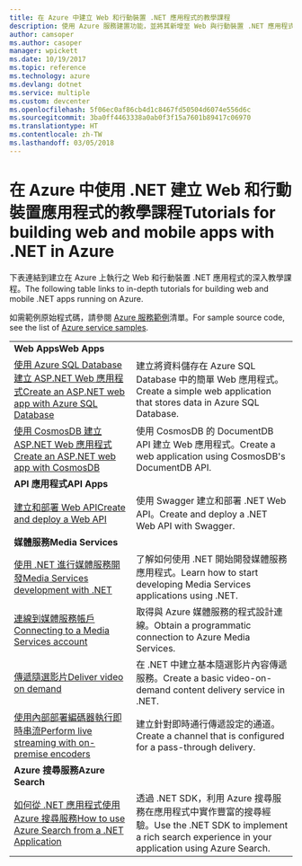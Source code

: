 ```yaml
---
title: 在 Azure 中建立 Web 和行動裝置 .NET 應用程式的教學課程
description: 使用 Azure 服務建置功能，並將其新增至 Web 與行動裝置 .NET 應用程式的教學課程。
author: camsoper
ms.author: casoper
manager: wpickett
ms.date: 10/19/2017
ms.topic: reference
ms.technology: azure
ms.devlang: dotnet
ms.service: multiple
ms.custom: devcenter
ms.openlocfilehash: 5f06ec0af86cb4d1c8467fd50504d6074e556d6c
ms.sourcegitcommit: 3ba0ff4463338a0ab0f3f15a7601b89417c06970
ms.translationtype: HT
ms.contentlocale: zh-TW
ms.lasthandoff: 03/05/2018
---
```

# <a name="tutorials-for-building-web-and-mobile-apps-with-net-in-azure"></a><span data-ttu-id="4fe78-103">在 Azure 中使用 .NET 建立 Web 和行動裝置應用程式的教學課程</span><span class="sxs-lookup"><span data-stu-id="4fe78-103">Tutorials for building web and mobile apps with .NET in Azure</span></span>

<span data-ttu-id="4fe78-104">下表連結到建立在 Azure 上執行之 Web 和行動裝置 .NET 應用程式的深入教學課程。</span><span class="sxs-lookup"><span data-stu-id="4fe78-104">The following table links to in-depth tutorials for building web and mobile .NET apps running on Azure.</span></span>

<span data-ttu-id="4fe78-105">如需範例原始程式碼，請參閱 [Azure 服務範例](https://azure.microsoft.com/resources/samples/?platform=dotnet)清單。</span><span class="sxs-lookup"><span data-stu-id="4fe78-105">For sample source code, see the list of [Azure service samples](https://azure.microsoft.com/resources/samples/?platform=dotnet).</span></span>

| | |
|---|---|
| <span data-ttu-id="4fe78-106">**Web Apps**</span><span class="sxs-lookup"><span data-stu-id="4fe78-106">**Web Apps**</span></span>||
| <span data-ttu-id="4fe78-107">[使用 Azure SQL Database 建立 ASP.NET Web 應用程式][1]</span><span class="sxs-lookup"><span data-stu-id="4fe78-107">[Create an ASP.NET web app with Azure SQL Database][1]</span></span> | <span data-ttu-id="4fe78-108">建立將資料儲存在 Azure SQL Database 中的簡單 Web 應用程式。</span><span class="sxs-lookup"><span data-stu-id="4fe78-108">Create a simple web application that stores data in Azure SQL Database.</span></span> | 
| <span data-ttu-id="4fe78-109">[使用 CosmosDB 建立 ASP.NET Web 應用程式][2]</span><span class="sxs-lookup"><span data-stu-id="4fe78-109">[Create an ASP.NET web app with CosmosDB][2]</span></span> | <span data-ttu-id="4fe78-110">使用 CosmosDB 的 DocumentDB API 建立 Web 應用程式。</span><span class="sxs-lookup"><span data-stu-id="4fe78-110">Create a web application using CosmosDB's DocumentDB API.</span></span> | 
| <span data-ttu-id="4fe78-111">**API 應用程式**</span><span class="sxs-lookup"><span data-stu-id="4fe78-111">**API Apps**</span></span>||
| <span data-ttu-id="4fe78-112">[建立和部署 Web API][3]</span><span class="sxs-lookup"><span data-stu-id="4fe78-112">[Create and deploy a Web API][3]</span></span> | <span data-ttu-id="4fe78-113">使用 Swagger 建立和部署 .NET Web API。</span><span class="sxs-lookup"><span data-stu-id="4fe78-113">Create and deploy a .NET Web API with Swagger.</span></span> | 
| <span data-ttu-id="4fe78-114">**媒體服務**</span><span class="sxs-lookup"><span data-stu-id="4fe78-114">**Media Services**</span></span> | |
| <span data-ttu-id="4fe78-115">[使用 .NET 進行媒體服務開發][6]</span><span class="sxs-lookup"><span data-stu-id="4fe78-115">[Media Services development with .NET][6]</span></span> | <span data-ttu-id="4fe78-116">了解如何使用 .NET 開始開發媒體服務應用程式。</span><span class="sxs-lookup"><span data-stu-id="4fe78-116">Learn how to start developing Media Services applications using .NET.</span></span> |
| <span data-ttu-id="4fe78-117">[連線到媒體服務帳戶][7]</span><span class="sxs-lookup"><span data-stu-id="4fe78-117">[Connecting to a Media Services account][7]</span></span> | <span data-ttu-id="4fe78-118">取得與 Azure 媒體服務的程式設計連線。</span><span class="sxs-lookup"><span data-stu-id="4fe78-118">Obtain a programmatic connection to  Azure Media Services.</span></span> |
| <span data-ttu-id="4fe78-119">[傳遞隨選影片][4]</span><span class="sxs-lookup"><span data-stu-id="4fe78-119">[Deliver video on demand][4]</span></span> | <span data-ttu-id="4fe78-120">在 .NET 中建立基本隨選影片內容傳遞服務。</span><span class="sxs-lookup"><span data-stu-id="4fe78-120">Create a basic video-on-demand content delivery service in .NET.</span></span> | 
| <span data-ttu-id="4fe78-121">[使用內部部署編碼器執行即時串流][8]</span><span class="sxs-lookup"><span data-stu-id="4fe78-121">[Perform live streaming with on-premise encoders ][8]</span></span> | <span data-ttu-id="4fe78-122">建立針對即時通行傳遞設定的通道。</span><span class="sxs-lookup"><span data-stu-id="4fe78-122">Create a channel that is configured for a pass-through delivery.</span></span> |
| <span data-ttu-id="4fe78-123">**Azure 搜尋服務**</span><span class="sxs-lookup"><span data-stu-id="4fe78-123">**Azure Search**</span></span>||
| <span data-ttu-id="4fe78-124">[如何從 .NET 應用程式使用 Azure 搜尋服務][5]</span><span class="sxs-lookup"><span data-stu-id="4fe78-124">[How to use Azure Search from a .NET Application][5]</span></span> | <span data-ttu-id="4fe78-125">透過 .NET SDK，利用 Azure 搜尋服務在應用程式中實作豐富的搜尋經驗。</span><span class="sxs-lookup"><span data-stu-id="4fe78-125">Use the .NET SDK to implement a rich search experience in your application using Azure Search.</span></span> | 



[1]: /azure/app-service-web/app-service-web-tutorial-dotnet-sqldatabase
[2]: /azure/documentdb/documentdb-dotnet-application
[3]: /azure/app-service-api/app-service-api-dotnet-get-started
[4]: /azure/media-services/media-services-dotnet-get-started
[5]: /azure/search/search-howto-dotnet-sdk
[6]: /azure/media-services/media-services-dotnet-how-to-use
[7]: /azure/media-services/media-services-dotnet-connect-programmatically
[8]: /azure/media-services/media-services-dotnet-live-encode-with-onpremises-encoders